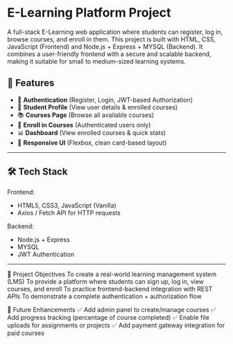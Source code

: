 # E-Learning Platform Project
A full-stack E-Learning web application where students can register, log in, browse courses, and enroll in them.  This project is built with HTML, CSS, JavaScript (Frontend) and Node.js + Express + MYSQL (Backend).
It combines a user-friendly frontend with a secure and scalable backend, making it suitable for small to medium-sized learning systems.

## 🚀 Features
- 🔐 **Authentication** (Register, Login, JWT-based Authorization)
- 👤 **Student Profile** (View user details & enrolled courses)
- 📚 **Courses Page** (Browse all available courses)
- 📝 **Enroll in Courses** (Authenticated users only)
- 📊 **Dashboard** (View enrolled courses & quick stats)
- 🎨 **Responsive UI** (Flexbox, clean card-based layout)
---
## 🛠️ Tech Stack
Frontend:
- HTML5, CSS3, JavaScript (Vanilla)  
- Axios / Fetch API for HTTP requests  

Backend:
- Node.js + Express  
- MYSQL   
- JWT Authentication  
---
🎯 Project Objectives
To create a real-world learning management system (LMS)
To provide a platform where students can sign up, log in, view courses, and enroll
To practice frontend-backend integration with REST APIs
To demonstrate a complete authentication + authorization flow

🚀 Future Enhancements
✅ Add admin panel to create/manage courses
✅ Add progress tracking (percentage of course completed)
✅ Enable file uploads for assignments or projects
✅ Add payment gateway integration for paid courses
